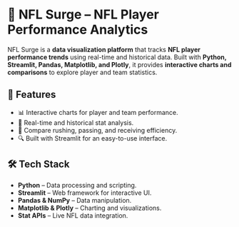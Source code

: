 # 🏈 NFL Surge – NFL Player Performance Analytics

NFL Surge is a **data visualization platform** that tracks **NFL player performance trends** using real-time and historical data. Built with **Python, Streamlit, Pandas, Matplotlib, and Plotly**, it provides **interactive charts and comparisons** to explore player and team statistics.

## 🚀 Features
- 📊 Interactive charts for player and team performance.
- 📅 Real-time and historical stat analysis.
- 🎯 Compare rushing, passing, and receiving efficiency.
- 🔍 Built with Streamlit for an easy-to-use interface.

## 🛠️ Tech Stack
- **Python** – Data processing and scripting.
- **Streamlit** – Web framework for interactive UI.
- **Pandas & NumPy** – Data manipulation.
- **Matplotlib & Plotly** – Charting and visualizations.
- **Stat APIs** – Live NFL data integration.
